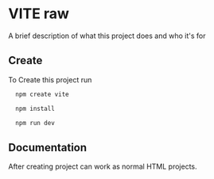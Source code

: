 
# VITE raw

A brief description of what this project does and who it's for


## Create

To Create this project run

```bash
  npm create vite
```

```bash
  npm install
```

```bash
  npm run dev
```
## Documentation

After creating project can work as normal HTML projects.



